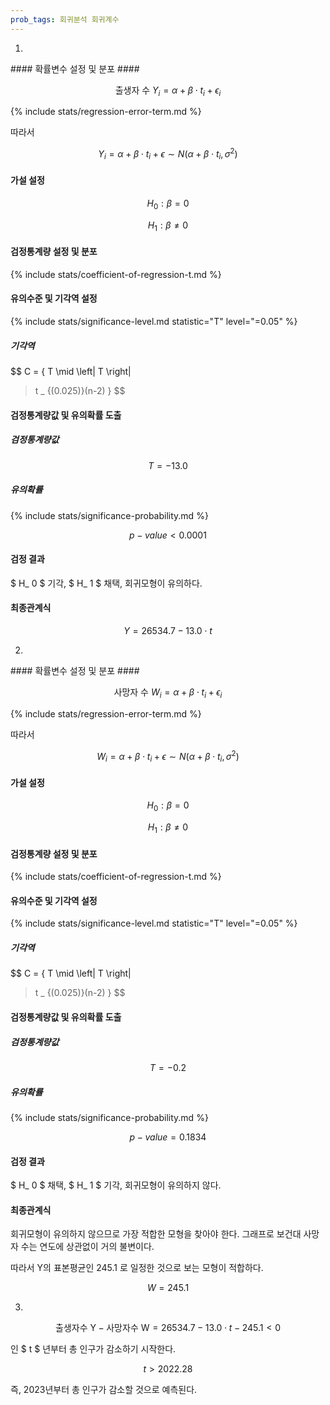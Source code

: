 ```yaml
---
prob_tags: 회귀분석 회귀계수
---
```

1)

<div>
#### 확률변수 설정 및 분포 ####

$$ \text{출생자 수 } Y_ i = \alpha + \beta \cdot t_ i + \epsilon_ i $$

{% include stats/regression-error-term.md %}

따라서

$$ Y_ i = \alpha + \beta \cdot t_ i + \epsilon \sim N( \alpha+\beta \cdot t_ i, \sigma ^2) $$

#### 가설 설정 ####

$$ H_ 0 : \beta = 0 $$

$$ H_ 1 : \beta \neq 0 $$ 

#### 검정통계량 설정 및 분포 ####

{% include stats/coefficient-of-regression-t.md %}

#### 유의수준 및 기각역 설정 ####

{% include stats/significance-level.md statistic="T" level="=0.05" %}

##### 기각역 #####

$$ C = \{ T \mid \left|
T \right|
> t _ {(0.025)}(n-2) \} $$

#### 검정통계량값 및 유의확률 도출 ####

##### 검정통계량값 #####

$$ T = -13.0 $$

##### 유의확률 #####

{% include stats/significance-probability.md %}

$$ p-value < 0.0001 $$

#### 검정 결과 ####

$ H_ 0 $ 기각, $ H_ 1 $ 채택, 회귀모형이 유의하다.

#### 최종관계식 ####

$$ Y = 26534.7 - 13.0 \cdot t $$

</div>

2)

<div>
#### 확률변수 설정 및 분포 ####

$$ \text{사망자 수 } W_ i = \alpha + \beta \cdot t_ i + \epsilon_ i $$

{% include stats/regression-error-term.md %}

따라서

$$ W_ i = \alpha + \beta \cdot t_ i + \epsilon \sim N( \alpha+\beta \cdot t_ i, \sigma ^2) $$

#### 가설 설정 ####

$$ H_ 0 : \beta = 0 $$

$$ H_ 1 : \beta \neq 0 $$ 

#### 검정통계량 설정 및 분포 ####

{% include stats/coefficient-of-regression-t.md %}

#### 유의수준 및 기각역 설정 ####

{% include stats/significance-level.md statistic="T" level="=0.05" %}

##### 기각역 #####

$$ C = \{ T \mid \left|
T \right|
> t _ {(0.025)}(n-2) \} $$

#### 검정통계량값 및 유의확률 도출 ####

##### 검정통계량값 #####

$$ T = - 0.2 $$

##### 유의확률 #####

{% include stats/significance-probability.md %}

$$ p-value = 0.1834 $$

#### 검정 결과 ####

$ H_ 0 $ 채택, $ H_ 1 $ 기각, 회귀모형이 유의하지 않다.

#### 최종관계식 ####

회귀모형이 유의하지 않으므로 가장 적합한 모형을 찾아야 한다. 그래프로 보건대 사망자 수는 연도에 상관없이 거의 불변이다.

따라서 Y의 표본평균인 245.1 로 일정한 것으로 보는 모형이 적합하다.
 
$$ W = 245.1 $$

</div>

3)

<div>

$$ \text{출생자수 Y} - \text{사망자수 W} = 26534.7 - 13.0 \cdot t - 245.1 < 0 $$

인 $ t $ 년부터 총 인구가 감소하기 시작한다.

$$ t > 2022.28 $$

즉, 2023년부터 총 인구가 감소할 것으로 예측된다.

</div>
